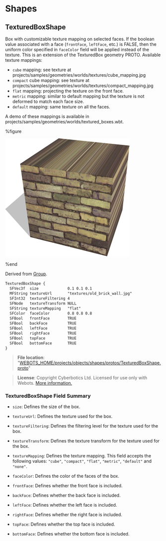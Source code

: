 # Shapes

## TexturedBoxShape

Box with customizable texture mapping on selected faces.
If the boolean value associated with a face (`frontFace`, `leftFace`, etc.) is FALSE, then the uniform color specified in `faceColor` field will be applied instead of the texture.
This is an extension of the TexturedBox geometry PROTO.
Available texture mappings:
- `cube` mapping: see texture at projects/samples/geometries/worlds/textures/cube\_mapping.jpg
- `compact` cube mapping: see texture at projects/samples/geometries/worlds/textures/compact\_mapping.jpg
- `flat` mapping: projecting the texture on the front face.
- `metric` mapping: similar to default mapping but the texture is not deformed to match each face size.
- `default` mapping: same texture on all the faces.

A demo of these mappings is available in projects/samples/geometries/worlds/textured\_boxes.wbt.

%figure

![TexturedBoxShape](images/objects/shapes/TexturedBoxShape/model.thumbnail.png)

%end

Derived from [Group](../reference/group.md).

```
TexturedBoxShape {
  SFVec3f  size             0.1 0.1 0.1
  MFString textureUrl       "textures/old_brick_wall.jpg"
  SFInt32  textureFiltering 4
  SFNode   textureTransform NULL
  SFString textureMapping   "flat"
  SFColor  faceColor        0.8 0.8 0.8
  SFBool   frontFace        TRUE
  SFBool   backFace         TRUE
  SFBool   leftFace         TRUE
  SFBool   rightFace        TRUE
  SFBool   topFace          TRUE
  SFBool   bottomFace       TRUE
}
```

> **File location**: "[WEBOTS\_HOME/projects/objects/shapes/protos/TexturedBoxShape.proto](https://github.com/cyberbotics/webots/tree/released/projects/objects/shapes/protos/TexturedBoxShape.proto)"

> **License**: Copyright Cyberbotics Ltd. Licensed for use only with Webots.
[More information.](https://cyberbotics.com/webots_assets_license)

### TexturedBoxShape Field Summary

- `size`: Defines the size of the box.

- `textureUrl`: Defines the texture used for the box.

- `textureFiltering`: Defines the filtering level for the texture used for the box.

- `textureTransform`: Defines the texture transform for the texture used for the box.

- `textureMapping`: Defines the texture mapping. This field accepts the following values: `"cube"`, `"compact"`, `"flat"`, `"metric"`, `"default"` and `"none"`.

- `faceColor`: Defines the color of the faces of the box.

- `frontFace`: Defines whether the front face is included.

- `backFace`: Defines whether the back face is included.

- `leftFace`: Defines whether the left face is included.

- `rightFace`: Defines whether the right face is included.

- `topFace`: Defines whether the top face is included.

- `bottomFace`: Defines whether the bottom face is included.

